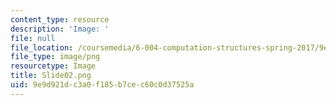 ```yaml
---
content_type: resource
description: 'Image: '
file: null
file_location: /coursemedia/6-004-computation-structures-spring-2017/9e9d921dc3a0f185b7cec60c0d37525a_Slide02.png
file_type: image/png
resourcetype: Image
title: Slide02.png
uid: 9e9d921d-c3a0-f185-b7ce-c60c0d37525a
---
```


